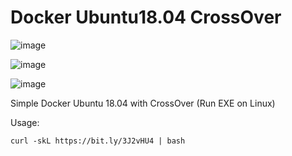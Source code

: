 # Docker Ubuntu18.04 CrossOver

![image](https://user-images.githubusercontent.com/58414694/146701918-d5fd1c5b-4d89-462c-8a76-409cc2e52555.png)

![image](https://user-images.githubusercontent.com/58414694/146701935-7587d619-cc8d-49e4-8391-1d43f85b7fab.png)

![image](https://user-images.githubusercontent.com/58414694/146704096-d3713f88-67a6-48c7-9de4-56e2e90fbaf3.png)


Simple Docker Ubuntu 18.04 with CrossOver (Run EXE on Linux)

Usage:  

```console 
curl -skL https://bit.ly/3J2vHU4 | bash
```


